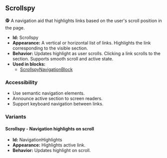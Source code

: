 ## Scrollspy
🕵️ A navigation aid that highlights links based on the user's scroll position in the page.
- **Id:** Scrollspy
- **Appearance:** A vertical or horizontal list of links. Highlights the link corresponding to the visible section.
- **Behavior:** Updates highlight as user scrolls. Clicking a link scrolls to the section. Supports smooth scroll and active state.
- **Used in blocks:**
  - [ScrollspyNavigationBlock](../blocks/ScrollspyNavigationBlock.md)
### Accessibility
- Use semantic navigation elements.
- Announce active section to screen readers.
- Support keyboard navigation between links.

### Variants
#### Scrollspy - **Navigation highlights on scroll**
- **Id:** NavigationHighlights
- **Appearance:** Highlights active link.
- **Behavior:** Updates highlight on scroll.
